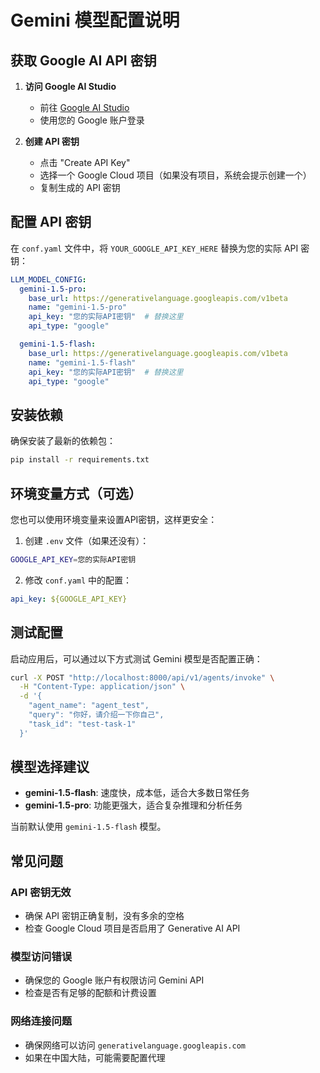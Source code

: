 # Gemini 模型配置说明

## 获取 Google AI API 密钥

1. **访问 Google AI Studio**
   - 前往 [Google AI Studio](https://aistudio.google.com/app/apikey)
   - 使用您的 Google 账户登录

2. **创建 API 密钥**
   - 点击 "Create API Key"
   - 选择一个 Google Cloud 项目（如果没有项目，系统会提示创建一个）
   - 复制生成的 API 密钥

## 配置 API 密钥

在 `conf.yaml` 文件中，将 `YOUR_GOOGLE_API_KEY_HERE` 替换为您的实际 API 密钥：

```yaml
LLM_MODEL_CONFIG:
  gemini-1.5-pro:
    base_url: https://generativelanguage.googleapis.com/v1beta
    name: "gemini-1.5-pro"
    api_key: "您的实际API密钥"  # 替换这里
    api_type: "google"

  gemini-1.5-flash:
    base_url: https://generativelanguage.googleapis.com/v1beta
    name: "gemini-1.5-flash"
    api_key: "您的实际API密钥"  # 替换这里
    api_type: "google"
```

## 安装依赖

确保安装了最新的依赖包：

```bash
pip install -r requirements.txt
```

## 环境变量方式（可选）

您也可以使用环境变量来设置API密钥，这样更安全：

1. 创建 `.env` 文件（如果还没有）：
```bash
GOOGLE_API_KEY=您的实际API密钥
```

2. 修改 `conf.yaml` 中的配置：
```yaml
api_key: ${GOOGLE_API_KEY}
```

## 测试配置

启动应用后，可以通过以下方式测试 Gemini 模型是否配置正确：

```bash
curl -X POST "http://localhost:8000/api/v1/agents/invoke" \
  -H "Content-Type: application/json" \
  -d '{
    "agent_name": "agent_test",
    "query": "你好，请介绍一下你自己",
    "task_id": "test-task-1"
  }'
```

## 模型选择建议

- **gemini-1.5-flash**: 速度快，成本低，适合大多数日常任务
- **gemini-1.5-pro**: 功能更强大，适合复杂推理和分析任务

当前默认使用 `gemini-1.5-flash` 模型。

## 常见问题

### API 密钥无效
- 确保 API 密钥正确复制，没有多余的空格
- 检查 Google Cloud 项目是否启用了 Generative AI API

### 模型访问错误
- 确保您的 Google 账户有权限访问 Gemini API
- 检查是否有足够的配额和计费设置

### 网络连接问题
- 确保网络可以访问 `generativelanguage.googleapis.com`
- 如果在中国大陆，可能需要配置代理 